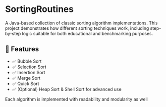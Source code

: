    # SortingRoutines 

A Java-based collection of classic sorting algorithm implementations. This project demonstrates how different sorting techniques work, including step-by-step logic suitable for both educational and benchmarking purposes.
     
## 🚀 Features  
 
- ✅ Bubble Sort
- ✅ Selection Sort  
- ✅ Insertion Sort    
- ✅ Merge Sort         
- ✅ Quick Sort  
- ✅ (Optional) Heap Sort & Shell Sort for advanced use    
      
Each algorithm is implemented with readability and modularity as well          
        
   
       
      
      
    
     
     
  
   
 
